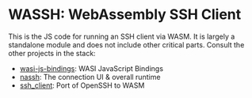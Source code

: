 # WASSH: WebAssembly SSH Client

This is the JS code for running an SSH client via WASM.
It is largely a standalone module and does not include other critical parts.
Consult the other projects in the stack:

* [wasi-js-bindings]: WASI JavaScript Bindings
* [nassh]: The connection UI & overall runtime
* [ssh_client]: Port of OpenSSH to WASM


[nassh]: ../nassh/
[ssh_client]: ../ssh_client/
[wasi-js-bindings]: ../wasi-js-bindings/
